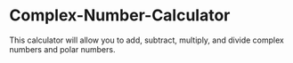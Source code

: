 # Complex-Number-Calculator
This calculator will allow you to add, subtract, multiply, and divide complex numbers and polar numbers.
